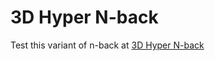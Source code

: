 # 3D Hyper N-back
Test this variant of n-back at [3D Hyper N-back](https://zerth1.github.io/3D-Hyper-N-back/)
